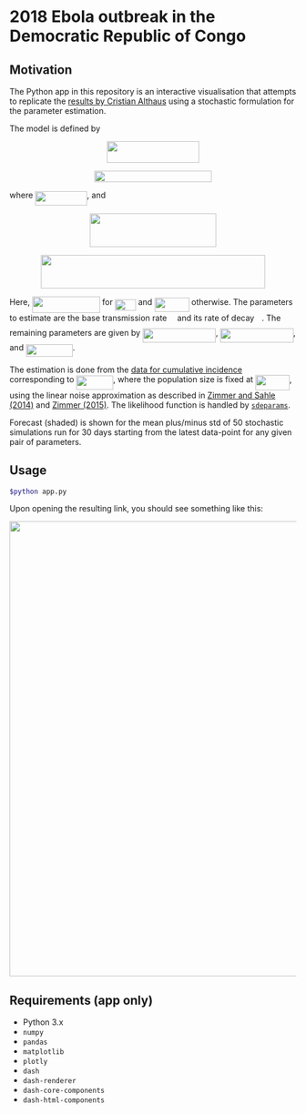 # 2018 Ebola outbreak in the Democratic Republic of Congo

## Motivation

The Python app in this repository is an interactive visualisation that attempts to replicate the [results by Cristian Althaus](https://github.com/calthaus/Ebola/tree/master/DRC%20%28GitHub%202018%29) using a stochastic formulation for the parameter estimation.

The model is defined by

<p align="center"><img src="https://rawgit.com/cparrarojas/sde-parameter-estimation/svgs/svgs/0b5dcb93ea61d33f4ece87c5e14a9177.svg?invert_in_darkmode" align=middle width=161.98281pt height=37.82361pt/></p>

<p align="center"><img src="https://rawgit.com/cparrarojas/sde-parameter-estimation/svgs/svgs/1f98df381e7e7f1299dd2d58c4da8f6a.svg?invert_in_darkmode" align=middle width=205.0356pt height=20.53161pt/></p>

where <img src="https://rawgit.com/cparrarojas/ebov-2018/svgs/svgs/f6f917d439b1b9d386192a989ffddff2.svg?invert_in_darkmode" align=middle width=91.00426499999999pt height=24.65759999999998pt/>, and

<p align="center"><img src="https://rawgit.com/cparrarojas/ebov-2018/svgs/svgs/62619c03c775beb61eeb2d31ad686086.svg?invert_in_darkmode" align=middle width=222.38535pt height=59.178735pt/></p>

<p align="center"><img src="https://rawgit.com/cparrarojas/ebov-2018/svgs/svgs/0ba078565431af8b5ac5a7739bfc5d3c.svg?invert_in_darkmode" align=middle width=394.71959999999996pt height=59.178735pt/></p>

Here, <img src="https://rawgit.com/cparrarojas/ebov-2018/svgs/svgs/843e00f5cd3d087e8d4b2b0917f4b354.svg?invert_in_darkmode" align=middle width=119.07043500000002pt height=29.19113999999999pt/> for <img src="https://rawgit.com/cparrarojas/ebov-2018/svgs/svgs/02287b47e24f18091894408359761db9.svg?invert_in_darkmode" align=middle width=36.900600000000004pt height=20.222069999999988pt/> and <img src="https://rawgit.com/cparrarojas/ebov-2018/svgs/svgs/01be662b82fd71a9b2704e0e18e0263b.svg?invert_in_darkmode" align=middle width=60.970305pt height=24.65759999999998pt/> otherwise. The parameters to estimate are the base transmission rate <img src="https://rawgit.com/cparrarojas/ebov-2018/svgs/svgs/8217ed3c32a785f0b5aad4055f432ad8.svg?invert_in_darkmode" align=middle width=10.165650000000005pt height=22.831379999999992pt/> and its rate of decay <img src="https://rawgit.com/cparrarojas/ebov-2018/svgs/svgs/63bb9849783d01d91403bc9a5fea12a2.svg?invert_in_darkmode" align=middle width=9.075495000000004pt height=22.831379999999992pt/>. The remaining parameters are given by <img src="https://rawgit.com/cparrarojas/ebov-2018/svgs/svgs/ade5357775220387c1c475220f63a5a5.svg?invert_in_darkmode" align=middle width=128.795865pt height=24.65759999999998pt/>, <img src="https://rawgit.com/cparrarojas/ebov-2018/svgs/svgs/d7589a02e178ad1b683928fbb14a026d.svg?invert_in_darkmode" align=middle width=128.236845pt height=24.65759999999998pt/>, and <img src="https://rawgit.com/cparrarojas/ebov-2018/svgs/svgs/30d3c465f0037285632349145e08bdc0.svg?invert_in_darkmode" align=middle width=82.19755500000001pt height=22.831379999999992pt/>.

The estimation is done from the [data for cumulative incidence](https://github.com/calthaus/Ebola/blob/master/DRC%20%28GitHub%202018%29/Ebola_outbreak_DRC2018_data.csv) corresponding to <img src="https://rawgit.com/cparrarojas/ebov-2018/svgs/svgs/ccd736d762f121a3684fae7ad66c5265.svg?invert_in_darkmode" align=middle width=64.840215pt height=24.65759999999998pt/>, where the population size is fixed at <img src="https://rawgit.com/cparrarojas/ebov-2018/svgs/svgs/b5b9788de90f0b9dfb14ed2d64708bb8.svg?invert_in_darkmode" align=middle width=59.908695pt height=26.76201000000001pt/>, using the linear noise approximation as described in [Zimmer and Sahle (2014)](http://ieeexplore.ieee.org/abstract/document/7277317/) and [Zimmer (2015)](https://www.sciencedirect.com/science/article/pii/S0025556415001698). The likelihood function is handled by [`sdeparams`](https://github.com/cparrarojas/sde-parameter-estimation/).

Forecast (shaded) is shown for the mean plus/minus std of 50 stochastic simulations run for 30 days starting from the latest data-point for any given pair of parameters.

## Usage

```bash
$python app.py
```

Upon opening the resulting link, you should see something like this:
<p align="center"><img src="https://rawgit.com/cparrarojas/ebov-2018/master/animation.gif" align=middle width=800px></p>

## Requirements (app only)

- Python 3.x
- `numpy`
- `pandas`
- `matplotlib`
- `plotly`
- `dash`
- `dash-renderer`
- `dash-core-components`
- `dash-html-components`
